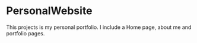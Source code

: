 # PersonalWebsite
This projects is my personal portfolio. I include a Home page, about me and portfolio pages.
